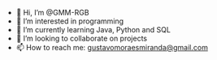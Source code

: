 - 👋 Hi, I’m @GMM-RGB
- 👀 I’m interested in programming
- 🌱 I’m currently learning Java, Python and SQL
- 💞️ I’m looking to collaborate on projects
- 📫 How to reach me: gustavomoraesmiranda@gmail.com

<!---
GMM-RGB/GMM-RGB is a ✨ special ✨ repository because its `README.md` (this file) appears on your GitHub profile.
You can click the Preview link to take a look at your changes.
--->
